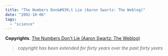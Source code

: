 ```yaml
---
title: "The Numbers Don&#039;t Lie (Aaron Swartz: The Weblog)"
date: "2002-10-06"
tags: 
  - "science"
---
```


**Copyrights**. [The Numbers Don't Lie (Aaron Swartz: The Weblog)](http://www.aaronsw.com/weblog/000638)

> _copyright has been extended for forty years over the past forty years_
